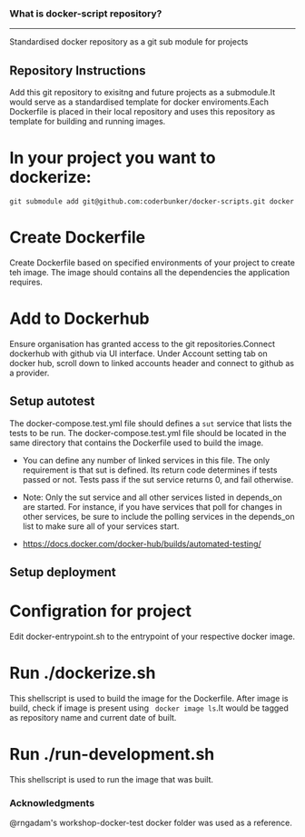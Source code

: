 ### What is docker-script repository?
---
Standardised docker repository as a git sub module for projects

## Repository Instructions 
Add this git repository to exisitng and future projects as a submodule.It would serve as a standardised template for docker enviroments.Each Dockerfile is placed in their local repository and uses this repository as template for building and running images.

# In your project you want to dockerize:

```
git submodule add git@github.com:coderbunker/docker-scripts.git docker
```


# Create Dockerfile
Create Dockerfile based on specified environments of your project to create teh image. The image should contains all the dependencies the application requires.
 



# Add to Dockerhub
Ensure organisation has granted access to the git repositories.Connect dockerhub with github via UI interface. Under Account setting tab on docker hub, scroll down to linked accounts header and connect to github as a provider.



## Setup autotest
The docker-compose.test.yml file should defines a ` sut ` service that lists the tests to be run. The docker-compose.test.yml file should be located in the same directory that contains the Dockerfile used to build the image.

 
 * You can define any number of linked services in this file. The only requirement is that sut is defined. Its return code determines if tests passed or not. Tests pass if the sut service returns 0, and fail otherwise.


* Note: Only the sut service and all other services listed in depends_on are started. For instance, if you have services that poll for changes in other services, be sure to include the polling services in the depends_on list to make sure all of your services start.

* https://docs.docker.com/docker-hub/builds/automated-testing/


## Setup deployment


# Configration for project 

Edit docker-entrypoint.sh to the entrypoint of your respective docker image.


# Run ./dockerize.sh
This shellscript is used to build the image for the Dockerfile. After image is build, check if image is present using 
` docker image ls`.It would be tagged as repository name and current date of built.


# Run ./run-development.sh
This shellscript is used to run the image that was built.



### Acknowledgments
@rngadam's workshop-docker-test docker folder was used as a reference.
